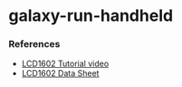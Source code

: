 # galaxy-run-handheld
### References
- [LCD1602 Tutorial video](https://www.youtube.com/watch?v=g_6OJDyUw1w)
- [LCD1602 Data Sheet](https://www.waveshare.com/datasheet/LCD_en_PDF/LCD1602.pdf)

